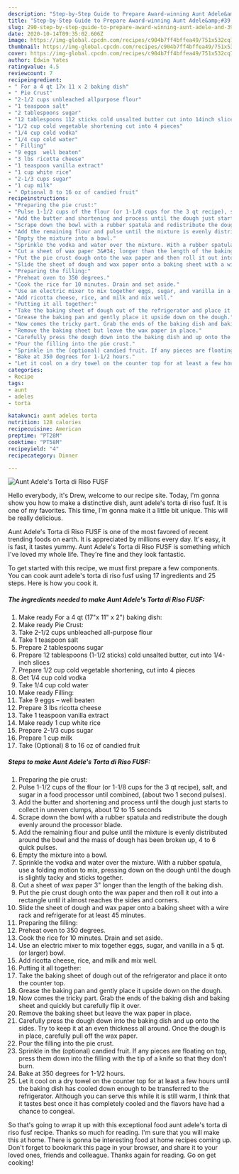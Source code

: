 ```yaml
---
description: "Step-by-Step Guide to Prepare Award-winning Aunt Adele&amp;#39;s Torta di Riso FUSF"
title: "Step-by-Step Guide to Prepare Award-winning Aunt Adele&amp;#39;s Torta di Riso FUSF"
slug: 290-step-by-step-guide-to-prepare-award-winning-aunt-adele-and-39-s-torta-di-riso-fusf
date: 2020-10-14T09:35:02.606Z
image: https://img-global.cpcdn.com/recipes/c904b7ff4bffea49/751x532cq70/aunt-adeles-torta-di-riso-fusf-recipe-main-photo.jpg
thumbnail: https://img-global.cpcdn.com/recipes/c904b7ff4bffea49/751x532cq70/aunt-adeles-torta-di-riso-fusf-recipe-main-photo.jpg
cover: https://img-global.cpcdn.com/recipes/c904b7ff4bffea49/751x532cq70/aunt-adeles-torta-di-riso-fusf-recipe-main-photo.jpg
author: Edwin Yates
ratingvalue: 4.5
reviewcount: 7
recipeingredient:
- " For a 4 qt 17x 11 x 2 baking dish"
- " Pie Crust"
- "2-1/2 cups unbleached allpurpose flour"
- "1 teaspoon salt"
- "2 tablespoons sugar"
- "12 tablespoons 112 sticks cold unsalted butter cut into 14inch slices"
- "1/2 cup cold vegetable shortening cut into 4 pieces"
- "1/4 cup cold vodka"
- "1/4 cup cold water"
- " Filling"
- "9 eggs  well beaten"
- "3 lbs ricotta cheese"
- "1 teaspoon vanilla extract"
- "1 cup white rice"
- "2-1/3 cups sugar"
- "1 cup milk"
- " Optional 8 to 16 oz of candied fruit"
recipeinstructions:
- "Preparing the pie crust:"
- "Pulse 1-1/2 cups of the flour (or 1-1/8 cups for the 3 qt recipe), salt, and sugar in a food processor until combined, (about two 1 second pulses)."
- "Add the butter and shortening and process until the dough just starts to collect in uneven clumps, about 12 to 15 seconds"
- "Scrape down the bowl with a rubber spatula and redistribute the dough evenly around the processor blade."
- "Add the remaining flour and pulse until the mixture is evenly distributed around the bowl and the mass of dough has been broken up, 4 to 6 quick pulses."
- "Empty the mixture into a bowl."
- "Sprinkle the vodka and water over the mixture. With a rubber spatula, use a folding motion to mix, pressing down on the dough until the dough is slightly tacky and sticks together."
- "Cut a sheet of wax paper 3&#34; longer than the length of the baking dish."
- "Put the pie crust dough onto the wax paper and then roll it out into a rectangle until it almost reaches the sides and corners."
- "Slide the sheet of dough and wax paper onto a baking sheet with a wire rack and refrigerate for at least 45 minutes."
- "Preparing the filling:"
- "Preheat oven to 350 degrees."
- "Cook the rice for 10 minutes. Drain and set aside."
- "Use an electric mixer to mix together eggs, sugar, and vanilla in a 5 qt. (or larger) bowl."
- "Add ricotta cheese, rice, and milk and mix well."
- "Putting it all together:"
- "Take the baking sheet of dough out of the refrigerator and place it onto the counter top."
- "Grease the baking pan and gently place it upside down on the dough."
- "Now comes the tricky part. Grab the ends of the baking dish and baking sheet and quickly but carefully flip it over."
- "Remove the baking sheet but leave the wax paper in place."
- "Carefully press the dough down into the baking dish and up onto the sides. Try to keep it at an even thickness all around. Once the dough is in place, carefully pull off the wax paper."
- "Pour the filling into the pie crust."
- "Sprinkle in the (optional) candied fruit. If any pieces are floating on top, press them down into the filling with the tip of a knife so that they don’t burn."
- "Bake at 350 degrees for 1-1/2 hours."
- "Let it cool on a dry towel on the counter top for at least a few hours until the baking dish has cooled down enough to be transferred to the refrigerator. Although you can serve this while it is still warm, I think that it tastes best once it has completely cooled and the flavors have had a chance to congeal."
categories:
- Recipe
tags:
- aunt
- adeles
- torta

katakunci: aunt adeles torta 
nutrition: 128 calories
recipecuisine: American
preptime: "PT28M"
cooktime: "PT58M"
recipeyield: "4"
recipecategory: Dinner

---
```



![Aunt Adele&#39;s Torta di Riso FUSF](https://img-global.cpcdn.com/recipes/c904b7ff4bffea49/751x532cq70/aunt-adeles-torta-di-riso-fusf-recipe-main-photo.jpg)

Hello everybody, it's Drew, welcome to our recipe site. Today, I'm gonna show you how to make a distinctive dish, aunt adele&#39;s torta di riso fusf. It is one of my favorites. This time, I'm gonna make it a little bit unique. This will be really delicious.



Aunt Adele&#39;s Torta di Riso FUSF is one of the most favored of recent trending foods on earth. It is appreciated by millions every day. It's easy, it is fast, it tastes yummy. Aunt Adele&#39;s Torta di Riso FUSF is something which I've loved my whole life. They're fine and they look fantastic.


To get started with this recipe, we must first prepare a few components. You can cook aunt adele&#39;s torta di riso fusf using 17 ingredients and 25 steps. Here is how you cook it.

<!--inarticleads1-->

##### The ingredients needed to make Aunt Adele&#39;s Torta di Riso FUSF:

1. Make ready  For a 4 qt (17&#34;x 11&#34; x 2&#34;) baking dish:
1. Make ready  Pie Crust:
1. Take 2-1/2 cups unbleached all-purpose flour
1. Take 1 teaspoon salt
1. Prepare 2 tablespoons sugar
1. Prepare 12 tablespoons (1-1/2 sticks) cold unsalted butter, cut into 1/4-inch slices
1. Prepare 1/2 cup cold vegetable shortening, cut into 4 pieces
1. Get 1/4 cup cold vodka
1. Take 1/4 cup cold water
1. Make ready  Filling:
1. Take 9 eggs – well beaten
1. Prepare 3 lbs ricotta cheese
1. Take 1 teaspoon vanilla extract
1. Make ready 1 cup white rice
1. Prepare 2-1/3 cups sugar
1. Prepare 1 cup milk
1. Take  (Optional) 8 to 16 oz of candied fruit




<!--inarticleads2-->

##### Steps to make Aunt Adele&#39;s Torta di Riso FUSF:

1. Preparing the pie crust:
1. Pulse 1-1/2 cups of the flour (or 1-1/8 cups for the 3 qt recipe), salt, and sugar in a food processor until combined, (about two 1 second pulses).
1. Add the butter and shortening and process until the dough just starts to collect in uneven clumps, about 12 to 15 seconds
1. Scrape down the bowl with a rubber spatula and redistribute the dough evenly around the processor blade.
1. Add the remaining flour and pulse until the mixture is evenly distributed around the bowl and the mass of dough has been broken up, 4 to 6 quick pulses.
1. Empty the mixture into a bowl.
1. Sprinkle the vodka and water over the mixture. With a rubber spatula, use a folding motion to mix, pressing down on the dough until the dough is slightly tacky and sticks together.
1. Cut a sheet of wax paper 3&#34; longer than the length of the baking dish.
1. Put the pie crust dough onto the wax paper and then roll it out into a rectangle until it almost reaches the sides and corners.
1. Slide the sheet of dough and wax paper onto a baking sheet with a wire rack and refrigerate for at least 45 minutes.
1. Preparing the filling:
1. Preheat oven to 350 degrees.
1. Cook the rice for 10 minutes. Drain and set aside.
1. Use an electric mixer to mix together eggs, sugar, and vanilla in a 5 qt. (or larger) bowl.
1. Add ricotta cheese, rice, and milk and mix well.
1. Putting it all together:
1. Take the baking sheet of dough out of the refrigerator and place it onto the counter top.
1. Grease the baking pan and gently place it upside down on the dough.
1. Now comes the tricky part. Grab the ends of the baking dish and baking sheet and quickly but carefully flip it over.
1. Remove the baking sheet but leave the wax paper in place.
1. Carefully press the dough down into the baking dish and up onto the sides. Try to keep it at an even thickness all around. Once the dough is in place, carefully pull off the wax paper.
1. Pour the filling into the pie crust.
1. Sprinkle in the (optional) candied fruit. If any pieces are floating on top, press them down into the filling with the tip of a knife so that they don’t burn.
1. Bake at 350 degrees for 1-1/2 hours.
1. Let it cool on a dry towel on the counter top for at least a few hours until the baking dish has cooled down enough to be transferred to the refrigerator. Although you can serve this while it is still warm, I think that it tastes best once it has completely cooled and the flavors have had a chance to congeal.




So that's going to wrap it up with this exceptional food aunt adele&#39;s torta di riso fusf recipe. Thanks so much for reading. I'm sure that you will make this at home. There is gonna be interesting food at home recipes coming up. Don't forget to bookmark this page in your browser, and share it to your loved ones, friends and colleague. Thanks again for reading. Go on get cooking!
